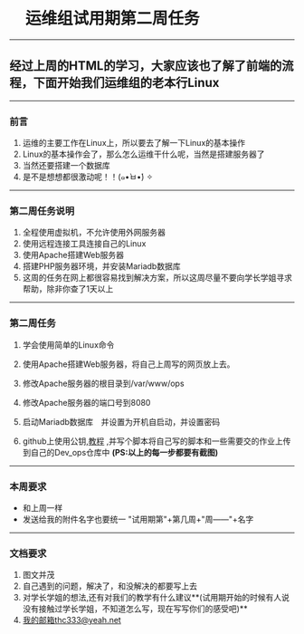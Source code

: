 # 　运维组试用期第二周任务

---

## 经过上周的HTML的学习，大家应该也了解了前端的流程，下面开始我们运维组的老本行Linux

---

### 前言

1. 运维的主要工作在Linux上，所以要去了解一下Linux的基本操作
2. Linux的基本操作会了，那么怎么运维干什么呢，当然是搭建服务器了
3. 当然还要搭建一个数据库
4. 是不是想想都很激动呢！！(๑•̀ㅂ•́) ✧

---

### 第二周任务说明

1. 全程使用虚拟机，不允许使用外网服务器
2. 使用远程连接工具连接自己的Linux
3. 使用Apache搭建Web服务器
4. 搭建PHP服务器环境，并安装Mariadb数据库
5. 这周的任务在网上都很容易找到解决方案，所以这周尽量不要向学长学姐寻求帮助，除非你查了1天以上

---

### 第二周任务

1. 学会使用简单的Linux命令

2. 使用Apache搭建Web服务器，将自己上周写的网页放上去。

3. 修改Apache服务器的根目录到/var/www/ops

4. 修改Apache服务器的端口号到8080

5. 启动Mariadb数据库　并设置为开机自启动，并设置密码

6. github上使用公钥,[教程](https://blog.csdn.net/fenghuibian/article/details/73350890) ,并写个脚本将自己写的脚本和一些需要交的作业上传到自己的Dev_ops仓库中
**(PS:以上的每一步都要有截图)**

---

### 本周要求

- 和上周一样
- 发送给我的附件名字也要统一 "试用期第"+第几周+"周——"+名字

---

### 文档要求

1. 图文并茂
2. 自己遇到的问题，解决了，和没解决的都要写上去
3. 对学长学姐的想法,还有对我们的教学有什么建议**(试用期开始的时候有人说没有接触过学长学姐，不知道怎么写，现在写写你们的感受吧)**
4. 我的邮箱thc333@yeah.net



